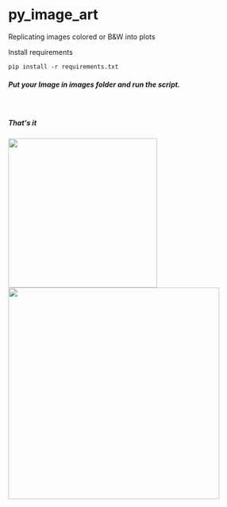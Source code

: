 # py_image_art
Replicating images colored or B&amp;W into plots

<p>Install requirements</ps>

```
pip install -r requirements.txt
```

<h5>
Put your Image in images folder and run the script.
</h5>
<br>
<h5>That's it</h5>

<img src="https://raw.githubusercontent.com/sarsiz/py_image_art/master/images/keanu.jpg" width="300"/> <img src="https://raw.githubusercontent.com/sarsiz/py_image_art/master/output/keanu_plotted_symb.png" width="425"/> 
